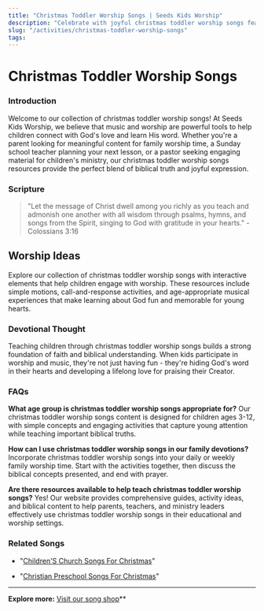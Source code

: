 ```yaml
---
title: "Christmas Toddler Worship Songs | Seeds Kids Worship"
description: "Celebrate with joyful christmas toddler worship songs featuring biblical Christmas themes. Holiday worship music for children and families."
slug: "/activities/christmas-toddler-worship-songs"
tags:
---
```


# Christmas Toddler Worship Songs

### Introduction

Welcome to our collection of christmas toddler worship songs! At Seeds Kids Worship, we believe that music and worship are powerful tools to help children connect with God's love and learn His word. Whether you're a parent looking for meaningful content for family worship time, a Sunday school teacher planning your next lesson, or a pastor seeking engaging material for children's ministry, our christmas toddler worship songs resources provide the perfect blend of biblical truth and joyful expression.

### Scripture

> "Let the message of Christ dwell among you richly as you teach and admonish one another with all wisdom through psalms, hymns, and songs from the Spirit, singing to God with gratitude in your hearts." - Colossians 3:16

## Worship Ideas

Explore our collection of christmas toddler worship songs with interactive elements that help children engage with worship. These resources include simple motions, call-and-response activities, and age-appropriate musical experiences that make learning about God fun and memorable for young hearts.

### Devotional Thought

Teaching children through christmas toddler worship songs builds a strong foundation of faith and biblical understanding. When kids participate in worship and music, they're not just having fun - they're hiding God's word in their hearts and developing a lifelong love for praising their Creator.

### FAQs

**What age group is christmas toddler worship songs appropriate for?**
Our christmas toddler worship songs content is designed for children ages 3-12, with simple concepts and engaging activities that capture young attention while teaching important biblical truths.

**How can I use christmas toddler worship songs in our family devotions?**
Incorporate christmas toddler worship songs into your daily or weekly family worship time. Start with the activities together, then discuss the biblical concepts presented, and end with prayer.

**Are there resources available to help teach christmas toddler worship songs?**
Yes! Our website provides comprehensive guides, activity ideas, and biblical content to help parents, teachers, and ministry leaders effectively use christmas toddler worship songs in their educational and worship settings.

### Related Songs

- "[Children'S Church Songs For Christmas](/activities/children-s-church-songs-for-christmas/)"

- "[Christian Preschool Songs For Christmas](/activities/christian-preschool-songs-for-christmas/)"

---

**Explore more:** [Visit our song shop](https://seedskidsworship.com/shop)**

<!-- Schema Markup -->
<script type="application/ld+json">
{
  "@context": "https://schema.org",
  "@type": "MusicRecording",
  "name": "Christmas Toddler Worship Songs",
  "byArtist": {
    "@type": "MusicGroup",
    "name": "Seeds Kids Worship"
  },
  "isFamilyFriendly": true,
  "url": "https://seedskidsworship.com/activities/christmas-toddler-worship-songs/"
}
</script>